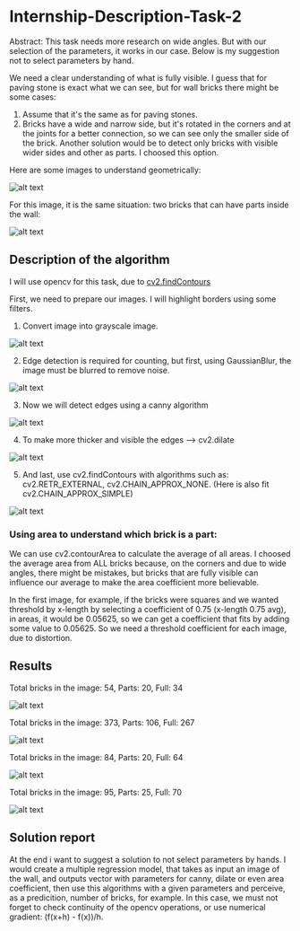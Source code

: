 # Internship-Description-Task-2

Abstract: This task needs more research on wide angles. But with our selection of the parameters, it works in our case. Below is my suggestion not to select parameters by hand.

We need a clear understanding of what is fully visible. I guess that for paving stone is exact what we can see, but for wall bricks there might be some cases:

1) Assume that it's the same as for paving stones.
2) Bricks have a wide and narrow side, but it's rotated in the corners and at the joints for a better connection, so we can see only the smaller side of the brick. Another solution would be to detect only bricks with visible wider sides and other as parts. I choosed this option.

Here are some images to understand geometrically:

![alt text](images/Corner.PNG)

For this image, it is the same situation: two bricks that can have parts inside the wall:

![alt text](images/corner2.png)

## Description of the algorithm

I will use opencv for this task, due to [cv2.findContours](https://docs.opencv.org/4.x/d3/dc0/group__imgproc__shape.html#gadf1ad6a0b82947fa1fe3c3d497f260e0)

First, we need to prepare our images. I will highlight borders using some filters.

1) Convert image into grayscale image.

![alt text](images/gray.jpg)

2) Edge detection is required for counting, but first, using GaussianBlur, the image must be blurred to remove noise.

![alt text](images/blur.jpg)

3) Now we will detect edges using a canny algorithm

![alt text](images/canny.jpg)

4) To make more thicker and visible the edges --> cv2.dilate

![alt text](images/dilated.jpg)

5) And last, use cv2.findContours with algorithms such as: cv2.RETR_EXTERNAL, cv2.CHAIN_APPROX_NONE. (Here is also fit cv2.CHAIN_APPROX_SIMPLE) 

![alt text](images/rgb_test1.jpg)

### Using area to understand which brick is a part:

We can use cv2.contourArea to calculate the average of all areas. I choosed the average area from ALL bricks because, on the corners and due to wide angles, there might be mistakes, but bricks that are fully visible can influence our average to make the area coefficient more believable.

In the first image, for example, if the bricks were squares and we wanted threshold by x-length by selecting a coefficient of 0.75 (x-length 0.75 avg), in areas, it would be 0.05625, so we can get a coefficient that fits by adding some value to 0.05625. So we need a threshold coefficient for each image, due to distortion.

## Results

Total bricks in the image: 54, Parts: 20, Full: 34

![alt text](images/res1.PNG)

Total bricks in the image: 373, Parts: 106, Full: 267

![alt text](images/res2.PNG)

Total bricks in the image: 84, Parts: 20, Full: 64

![alt text](images/res3.PNG)

Total bricks in the image: 95, Parts: 25, Full: 70

![alt text](images/res4.PNG)


## Solution report
At the end i want to suggest a solution to not select parameters by hands.
I would create a multiple regression model, that takes as input an image of the wall, and outputs
vector with parameters for canny, dilate or even area coefficient, then use this algorithms with a given parameters and perceive, as a predicition, number of bricks, for example. In this case, we must not forget to check continuity of the opencv operations, or use numerical gradient: (f(x+h) - f(x))/h.
